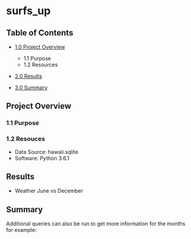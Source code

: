 # surfs_up

## Table of Contents
- [1.0 Project Overview](#Project-Overview)
  * 1.1 Purpose
  * 1.2 Resources
- [2.0 Results](#Results)

- [3.0 Summary](#Summary)

<a name="Project-Overview"></a>
## Project Overview
### 1.1 Purpose


### 1.2 Resouces
- Data Source: hawaii.sqlite
- Software: Python 3.6.1

<a name="Results"></a>
## Results
* Weather June vs December
  

<a name="Summary"></a>
## Summary

Additional queries can also be run to get more information for the months for example: 
